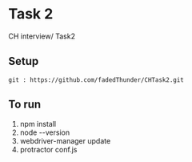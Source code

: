 Task 2
===============

CH interview/ Task2

Setup
-----

    git : https://github.com/fadedThunder/CHTask2.git
    

To run
------

1) npm install
2) node --version
3) webdriver-manager update
4) protractor conf.js


